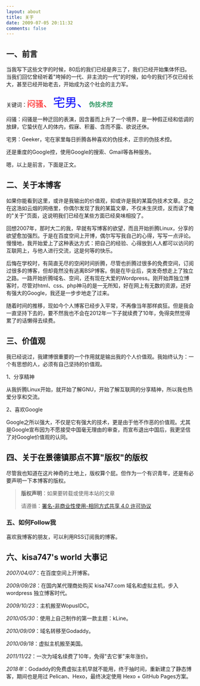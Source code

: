 ```yaml
---
layout: about
title: 关于
date: 2009-07-05 20:11:32
comments: false
---
```


## 一、前言

当我写下这些文字的时候，80后的我们已经是奔三了，我们已经开始集体怀旧。当我们回忆曾经听着"垮掉的一代、非主流的一代"的时候，如今的我们不仅已经长大，甚至已经开始老去，开始成为这个社会的主力军。

关键词：<span style="color: #ff0000; font-size: 22px;">闷骚、</span> <span style="color: #0000ff; font-size: 32px;">宅男、**<span style="font-size: 16px;"><span style="color: #339966;">伪技术控</span></span>**</span>

闷骚：闷骚是一种迂回的表演，因含蓄而上升了一个境界，是一种假正经和低调的放肆，它蛰伏在人的体内，假寐、积蓄、含而不露、欲说还休。

宅男：Geeker，宅在家里每日折腾各种喜欢的伪技术，正宗的伪技术控。

还是重度的Google控，使用Google的搜索、Gmail等各种服务。

嗯，以上是前言，下面是正文。

## 二、关于本博客

如果你能看到这里，或许是我输出的价值观，抑或许是我的某篇伪技术文章。总之在这浩如云烟的网络里，你偶尔发现了我的某篇文章，不仅未生厌烦，反而读了俺的"关于"页面，这说明我们已经在某些方面已经臭味相投了。

回想2007年，那时大二的我，早就有写博客的欲望，而且开始折腾Linux，分享的欲望愈加强烈。于是在百度空间上开博，偶尔写写我自己的心得，写写一点评论。慢慢地，我开始爱上了这种表达方式：把自己的经验、心得放到人人都可以访问的互联网上，与他人进行交流，这是何等的快乐。

后悔在学校时，有简直无尽的空闲时间折腾，尽管也折腾过很多的免费空间，订阅过很多的博客，但却竟然没有逃离BSP博客。倒是在毕业后，突发奇想走上了独立之路。一路开始折腾域名、空间，还有现在大爱的Wordpress。刚开始弄独立博客时，尽管对html、css、php神马的是一无所知，好在网上有无数的资源，还好有强大的Google，我还是一步步地走了过来。

随着时间的推移，现如今个人博客已经步入平常，不再像当年那样疯狂。但是我会一直坚持下去的，要不然我也不会在2012年一下子就续费了10年，免得突然觉得累了的话懒得去续费。

## 三、价值观

我已经说过，我建博很重要的一个作用就是输出我的个人价值观。我始终认为：一个有思想的人，必须有自己坚持的价值观。

1、分享精神

从我折腾Linux开始，就开始了解GNU，开始了解互联网的分享精神，所以我也热爱分享和交流。

2、喜欢Google

Google之所以强大，不仅是它有强大的技术，更是由于他不作恶的价值观。尤其是Google宣布因为不愿接受中国毫无理由的审查，而宣布退出中国后，我更坚信了对Google价值观的认同。

## 四、关于在景德镇那点不算"版权"的版权

尽管我也知道在这片神奇的土地上，版权算个屁。但作为一个有识青年，还是有必要声明一下本博客的版权。
> **版权声明**：如果要转载或使用本站的文章
> 
> 请遵循：[署名-非商业性使用-相同方式共享 4.0 许可协议](https://creativecommons.org/licenses/by-nc-sa/4.0/deed.zh)

### 五、如何Follow我

喜欢我博客的朋友，可以利用RSS订阅我的博客。

## 六、kisa747's world 大事记

_2007/04/07_：在百度空间上开博客。

_2009/09/28_：在国内某代理商处购买 kisa747.com 域名和虚拟主机，步入wordpress 独立博客时代。

_2009/10/23_：主机搬至WopusIDC。

_2010/05/30_：使用上自己制作的第一款主题：kLine。

_2010/09/09_：域名转移至Godaddy。

_2010/09/18_：虚拟主机搬至美国。

_2011/11/22_：一次为域名续费了10年，免得"去它爹"来年涨价。

_2018年_：Godaddy的免费虚拟主机早就不能用，终于抽时间，重新建立了静态博客，期间也是用过 Pelican、Hexo，最终决定使用 Hexo + GitHub Pages方案。
